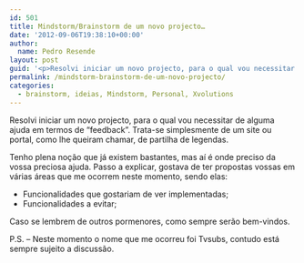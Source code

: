 ```yaml
---
id: 501
title: Mindstorm/Brainstorm de um novo projecto…
date: '2012-09-06T19:38:10+00:00'
author: 
  name: Pedro Resende
layout: post
guid: '<p>Resolvi iniciar um novo projecto, para o qual vou necessitar de alguma ajuda em termos de “feedback”. Trata-se simplesmente de um site ou portal, como lhe queiram chamar, de partilha de legendas.</p><p>Tenho plena noção que já existem bastantes, mas aí'
permalink: /mindstorm-brainstorm-de-um-novo-projecto/
categories:
  - brainstorm, ideias, Mindstorm, Personal, Xvolutions
---
```

Resolvi iniciar um novo projecto, para o qual vou necessitar de alguma ajuda em termos de “feedback”. Trata-se simplesmente de um site ou portal, como lhe queiram chamar, de partilha de legendas.

Tenho plena noção que já existem bastantes, mas aí é onde preciso da vossa preciosa ajuda. Passo a explicar, gostava de ter propostas vossas em várias áreas que me ocorrem neste momento, sendo elas:

  * Funcionalidades que gostariam de ver implementadas;
  * Funcionalidades a evitar;

Caso se lembrem de outros pormenores, como sempre serão bem-vindos.

P.S. – Neste momento o nome que me ocorreu foi Tvsubs, contudo está sempre sujeito a discussão.
